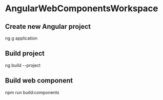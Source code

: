 # AngularWebComponentsWorkspace

## Create new Angular project

ng g application <project-name>

## Build project

ng build --project <project-name>

## Build web component

npm run build:components <project-name>
